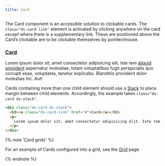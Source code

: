 ```yaml
---
title: Card
---
```


The Card component is an accessible solution to clickable cards. The `class="ds-card-link"` element is activated by clicking anywhere on the card _except_ where there is a supplementary link. These are positioned above the Card’s clickable are to be clickable themselves by pointer/mouse.

<div class="ds-type">
  <div class="ds-card ds-stack">
    <h3><a class="ds-card-link" href="#">Card</a></h3>
    <p>Lorem ipsum dolor sit, amet consectetur adipisicing elit. Iste rem <a href="#other-link">aliquid provident</a> aspernatur molestiae, totam voluptatibus fugit perspiciatis quo corrupti esse, voluptates, tenetur explicabo. Blanditiis provident dolor molestias hic. Aut!</p>
  </div>
</div>

Cards containing more than one child element should use a [Stack]({{site.basedir}}/components/stack) to place margin between child elements. Accordingly, the example takes `class="ds-card ds-stack"`.

```html
<div class="ds-card ds-stack">
  <h3><a class="ds-card-link" href="#">Card</a></h3>
  <p>
    Lorem ipsum dolor sit, amet consectetur adipisicing elit. Iste rem <a href="#other-link">aliquid provident</a> aspernatur molestiae, totam voluptatibus fugit perspiciatis quo corrupti esse, voluptates, tenetur explicabo. Blanditiis provident dolor molestias hic. Aut!
  </p>
</div>
```

{% note 'Card grids' %}

For an example of Cards configured into a grid, see the [Grid]({{site.basedir}}/components/grid) page.

{% endnote %}
